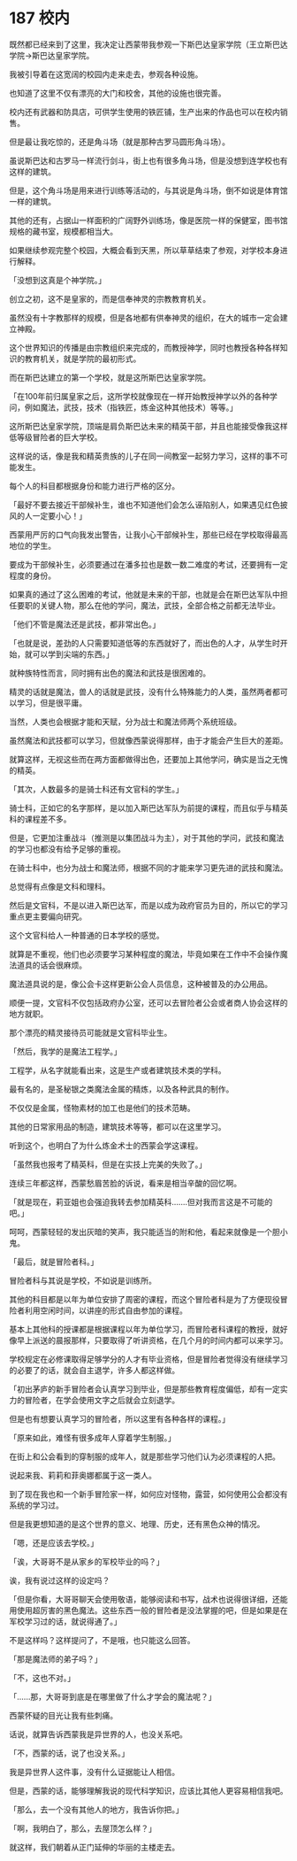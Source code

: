 # 187 校内

既然都已经来到了这里，我决定让西蒙带我参观一下斯巴达皇家学院（王立斯巴达学院→斯巴达皇家学院。

我被引导着在这宽阔的校园内走来走去，参观各种设施。

也知道了这里不仅有漂亮的大门和校舍，其他的设施也很完善。

校内还有武器和防具店，可供学生使用的铁匠铺，生产出来的作品也可以在校内销售。

但是最让我吃惊的，还是角斗场（就是那种古罗马圆形角斗场）。

虽说斯巴达和古罗马一样流行剑斗，街上也有很多角斗场，但是没想到连学校也有这样的建筑。

但是，这个角斗场是用来进行训练等活动的，与其说是角斗场，倒不如说是体育馆一样的建筑。

其他的还有，占据山一样面积的广阔野外训练场，像是医院一样的保健室，图书馆规格的藏书室，规模都相当大。

如果继续参观完整个校园，大概会看到天黑，所以草草结束了参观，对学校本身进行解释。

「没想到这真是个神学院。」

创立之初，这不是皇家的，而是信奉神灵的宗教教育机关。

虽然没有十字教那样的规模，但是各地都有供奉神灵的组织，在大的城市一定会建立神殿。

这个世界知识的传播是由宗教组织来完成的，而教授神学，同时也教授各种各样知识的教育机关，就是学院的最初形式。

而在斯巴达建立的第一个学校，就是这所斯巴达皇家学院。

「在100年前归属皇家之后，这所学校就像现在一样开始教授神学以外的各种学问，例如魔法，武技，技术（指铁匠，炼金这种其他技术）等等。」

这所斯巴达皇家学院，顶端是肩负斯巴达未来的精英干部，并且也能接受像我这样低等级冒险者的巨大学校。

这样说的话，像是我和精英贵族的儿子在同一间教室一起努力学习，这样的事不可能发生。

每个人的科目都根据身份和能力进行严格的区分。

「最好不要去接近干部候补生，谁也不知道他们会怎么诬陷别人，如果遇见红色披风的人一定要小心！」

西蒙用严厉的口气向我发出警告，让我小心干部候补生，那些已经在学校取得最高地位的学生。

要成为干部候补生，必须要通过在潘多拉也是数一数二难度的考试，还要拥有一定程度的身份。

如果真的通过了这么困难的考试，他就是未来的干部，也就是会在斯巴达军队中担任要职的关键人物，那么在他的学问，魔法，武技，全部合格之前都无法毕业。

「他们不管是魔法还是武技，都非常出色。」

「也就是说，差劲的人只需要知道低等的东西就好了，而出色的人才，从学生时开始，就可以学到尖端的东西。」

就种族特性而言，同时拥有出色的魔法和武技是很困难的。

精灵的话就是魔法，兽人的话就是武技，没有什么特殊能力的人类，虽然两者都可以学习，但是很平庸。

当然，人类也会根据才能和天赋，分为战士和魔法师两个系统班级。

虽然魔法和武技都可以学习，但就像西蒙说得那样，由于才能会产生巨大的差距。

就算这样，无视这些而在两方面都做得出色，还要加上其他学问，确实是当之无愧的精英。

「其次，人数最多的是骑士科还有文官科的学生。」

骑士科，正如它的名字那样，是以加入斯巴达军队为前提的课程，而且似乎与精英科的课程差不多。

但是，它更加注重战斗（推测是以集团战斗为主），对于其他的学问，武技和魔法的学习也都没有给予足够的重视。

在骑士科中，也分为战士和魔法师，根据不同的才能来学习更先进的武技和魔法。

总觉得有点像是文科和理科。

然后是文官科，不是以进入斯巴达军，而是以成为政府官员为目的，所以它的学习重点更主要偏向研究。

这个文官科给人一种普通的日本学校的感觉。

就算是不重视，他们也必须要学习某种程度的魔法，毕竟如果在工作中不会操作魔法道具的话会很麻烦。

魔法道具说的是，像公会卡这样更新公会人员信息，这种被普及的办公用品。

顺便一提，文官科不仅包括政府办公室，还可以去冒险者公会或者商人协会这样的地方就职。

那个漂亮的精灵接待员可能就是文官科毕业生。

「然后，我学的是魔法工程学。」

工程学，从名字就能看出来，这是生产或者建筑技术类的学科。

最有名的，是圣秘银之类魔法金属的精炼，以及各种武具的制作。

不仅仅是金属，怪物素材的加工也是他们的技术范畴。

其他的日常家用品的制造，建筑技术等等，都可以在这里学习。

听到这个，也明白了为什么炼金术士的西蒙会学这课程。

「虽然我也报考了精英科，但是在实技上完美的失败了。」

连续三年都这样，西蒙愁眉苦脸的诉说，看来是相当辛酸的回忆啊。

「就是现在，莉亚姐也会强迫我转去参加精英科.......但对我而言这是不可能的吧。」

呵呵，西蒙轻轻的发出灰暗的笑声，我只能适当的附和他，看起来就像是一个胆小鬼。

「最后，就是冒险者科。」

冒险者科与其说是学校，不如说是训练所。

其他的科目都是以年为单位安排了周密的课程，而这个冒险者科是为了方便现役冒险者利用空闲时间，以讲座的形式自由参加的课程。

基本上其他科的授课都是根据课程以年为单位学习，而冒险者科课程的教授，就好像早上派送的晨报那样，只要取得了听讲资格，在几个月的时间内都可以来学习。

学校规定在必修课取得足够学分的人才有毕业资格，但是冒险者觉得没有继续学习的必要了的话，就会自主退学，许多人都这样做。

「初出茅庐的新手冒险者会认真学习到毕业，但是那些教育程度偏低，却有一定实力的冒险者，在学会使用文字之后就会立刻退学。

但是也有想要认真学习的冒险者，所以这里有各种各样的课程。」

「原来如此，难怪有很多成年人穿着学生制服。」

在街上和公会看到的穿制服的成年人，就是那些学习他们认为必须课程的人把。

说起来我、莉莉和菲奥娜都属于这一类人。

到了现在我也和一个新手冒险家一样，如何应对怪物，露营，如何使用公会都没有系统的学习过。

但是我更想知道的是这个世界的意义、地理、历史，还有黑色众神的情况。

「嗯，还是应该去学校。」

「诶，大哥哥不是从家乡的军校毕业的吗？」

诶，我有说过这样的设定吗？

「但是你看，大哥哥聊天会使用敬语，能够阅读和书写，战术也说得很详细，还能用使用超厉害的黑色魔法。这些东西一般的冒险者是没法掌握的吧，但是如果是在军校学习过的话，就说得通了。」

不是这样吗？这样提问了，不是哦，也只能这么回答。

「那是魔法师的弟子吗？」

「不，这也不对。」

「......那，大哥哥到底是在哪里做了什么才学会的魔法呢？」

西蒙怀疑的目光让我有些刺痛。

话说，就算告诉西蒙我是异世界的人，也没关系吧。

「不，西蒙的话，说了也没关系。」

我是异世界人这件事，没有什么证据能让人相信。

但是，西蒙的话，能够理解我说的现代科学知识，应该比其他人更容易相信我吧。

「那么，去一个没有其他人的地方，我告诉你把。」

「啊，我明白了，那么，去屋顶怎么样？」

就这样，我们朝着从正门延伸的华丽的主楼走去。
